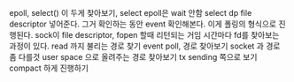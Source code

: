 epoll, select() 이 두게 찾아보기, select epoll은 wait 안함
select dp file descriptor 넣어준다. 그거 확인하는 동안 event 확인해본다.
이게 폴링의 형식으로 진행된다. sock이 file descriptor, fopen 할때 리턴되는 거임
시간마다 fd를 찾아보는 과정이 있다. 
read 까지 불리는 경로 찾기
event poll, 경로 찾아보기 socket 과 경로 좀 다를것
user space 으로 올려주는 경로 찾아보기
tx sending 쪽으로 보기
compact 하게 진행하기
